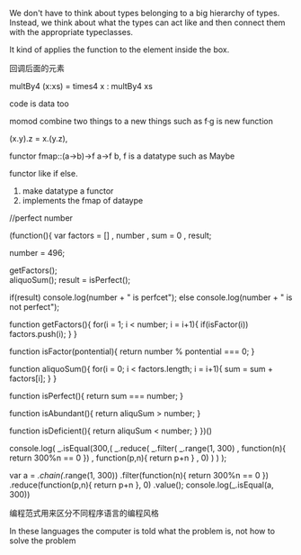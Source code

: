 We don't have to think about types belonging to a big hierarchy of types. Instead, we think about what the types can act like and then connect them with the appropriate typeclasses.

It kind of applies the function to the element inside the box.

回调后面的元素

multBy4 \(x:xs\) = times4 x : multBy4 xs

code is data too

momod combine two things to a new things such as f·g is new function

\(x.y\).z = x.\(y.z\),

functor
fmap::\(a-&gt;b\)-&gt;f a-&gt;f b,  f is a datatype such as Maybe

functor like if else.

1. make datatype a functor
2. implements the fmap of dataype

\/\/perfect number

\(function\(\){
  var factors = \[\]
  ,   number
  ,   sum = 0
  ,   result;

number = 496;

getFactors\(\);  
  aliquoSum\(\);
  result = isPerfect\(\);

if\(result\)   console.log\(number + " is perfcet"\);
  else                  console.log\(number + " is not perfect"\);

function getFactors\(\){
    for\(i = 1;  i &lt; number; i = i+1\){
       if\(isFactor\(i\)\)  factors.push\(i\); 
    }
  }

function isFactor\(pontential\){
    return number % pontential === 0;
  }

function aliquoSum\(\){
    for\(i = 0; i &lt; factors.length; i = i+1\){
      sum = sum + factors\[i\];
    }
  }

function isPerfect\(\){
    return sum === number;
  }

function isAbundant\(\){
    return aliquSum &gt; number;
  }

function isDeficient\(\){
    return aliquSum &lt; number;
  }
}\)\(\)

console.log\(
  _.isEqual\(300,\(
    _.reduce\(
      _.filter\(
        _.range\(1, 300\)
        , function\(n\){ return 300%n == 0 }\)
      , function\(p,n\){ return p+n }
      , 0\)
    \)
  \)
\);

var a = _.chain\(_.range\(1, 300\)\)
  .filter\(function\(n\){ return 300%n == 0 }\)
  .reduce\(function\(p,n\){ return p+n }, 0\)
  .value\(\);
console.log\(\_.isEqual\(a, 300\)\)

编程范式用来区分不同程序语言的编程风格

In these languages the computer is told what the problem is, not how to solve the problem



